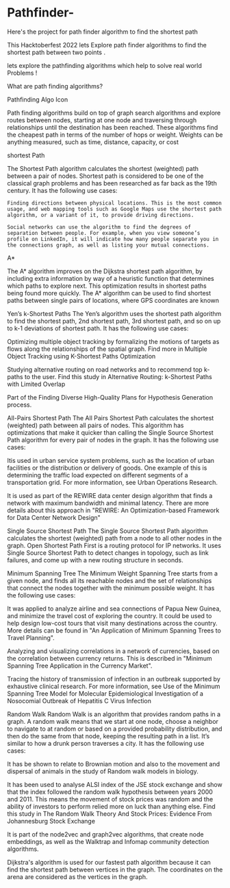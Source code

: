 # Pathfinder-
Here's the project for path finder algorithm to find the shortest path 
 
 This Hacktoberfest 2022 lets Explore path finder algorithms to find the shortest path between two points .
 
 lets explore the pathfinding algorithms which help to solve real world Problems !
 
 What are path finding algorithms?

Pathfinding Algo Icon

Path finding algorithms build on top of graph search algorithms and explore routes between nodes, starting at one node and traversing through relationships until the destination has been reached. These algorithms find the cheapest path in terms of the number of hops or weight. Weights can be anything measured, such as time, distance, capacity, or cost

shortest Path

The Shortest Path algorithm calculates the shortest (weighted) path between a pair of nodes. Shortest path is considered to be one of the classical graph problems and has been researched as far back as the 19th century. It has the following use cases:

    Finding directions between physical locations. This is the most common usage, and web mapping tools such as Google Maps use the shortest path algorithm, or a variant of it, to provide driving directions.

    Social networks can use the algorithm to find the degrees of separation between people. For example, when you view someone’s profile on LinkedIn, it will indicate how many people separate you in the connections graph, as well as listing your mutual connections.

A*

The A* algorithm improves on the Dijkstra shortest path algorithm, by including extra information by way of a heuristic function that determines which paths to explore next. This optimization results in shortest paths being found more quickly. The A* algorithm can be used to find shortest paths between single pairs of locations, where GPS coordinates are known

Yen’s k-Shortest Paths
The Yen’s algorithm uses the shortest path algorithm to find the shortest path, 2nd shortest path, 3rd shortest path, and so on up to k-1 deviations of shortest path. It has the following use cases:

Optimizing multiple object tracking by formalizing the motions of targets as flows along the relationships of the spatial graph. Find more in Multiple Object Tracking using K-Shortest Paths Optimization

Studying alternative routing on road networks and to recommend top k-paths to the user. Find this study in Alternative Routing: k-Shortest Paths with Limited Overlap

Part of the Finding Diverse High-Quality Plans for Hypothesis Generation process.

All-Pairs Shortest Path
The All Pairs Shortest Path calculates the shortest (weighted) path between all pairs of nodes. This algorithm has optimizations that make it quicker than calling the Single Source Shortest Path algorithm for every pair of nodes in the graph. It has the following use cases:

Itis used in urban service system problems, such as the location of urban facilities or the distribution or delivery of goods. One example of this is determining the traffic load expected on different segments of a transportation grid. For more information, see Urban Operations Research.

It is used as part of the REWIRE data center design algorithm that finds a network with maximum bandwidth and minimal latency. There are more details about this approach in "REWIRE: An Optimization-based Framework for Data Center Network Design"

Single Source Shortest Path
The Single Source Shortest Path algorithm calculates the shortest (weighted) path from a node to all other nodes in the graph. Open Shortest Path First is a routing protocol for IP networks. It uses Single Source Shortest Path to detect changes in topology, such as link failures, and come up with a new routing structure in seconds.

Minimum Spanning Tree
The Minimum Weight Spanning Tree starts from a given node, and finds all its reachable nodes and the set of relationships that connect the nodes together with the minimum possible weight. It has the following use cases:

It was applied to analyze airline and sea connections of Papua New Guinea, and minimize the travel cost of exploring the country. It could be used to help design low-cost tours that visit many destinations across the country. More details can be found in "An Application of Minimum Spanning Trees to Travel Planning".

Analyzing and visualizing correlations in a network of currencies, based on the correlation between currency returns. This is described in "Minimum Spanning Tree Application in the Currency Market".

Tracing the history of transmission of infection in an outbreak supported by exhaustive clinical research. For more information, see Use of the Minimum Spanning Tree Model for Molecular Epidemiological Investigation of a Nosocomial Outbreak of Hepatitis C Virus Infection

Random Walk
Random Walk is an algorithm that provides random paths in a graph. A random walk means that we start at one node, choose a neighbor to navigate to at random or based on a provided probability distribution, and then do the same from that node, keeping the resulting path in a list. It’s similar to how a drunk person traverses a city. It has the following use cases:

It has be shown to relate to Brownian motion and also to the movement and dispersal of animals in the study of Random walk models in biology.

It has been used to analyse ALSI index of the JSE stock exchange and show that the index followed the random walk hypothesis between years 2000 and 2011. This means the movement of stock prices was random and the ability of investors to perform relied more on luck than anything else. Find this study in The Random Walk Theory And Stock Prices: Evidence From Johannesburg Stock Exchange

It is part of the node2vec and graph2vec algorithms, that create node embeddings, as well as the Walktrap and Infomap community detection algorithms.

Dijkstra's algorithm is used for our fastest path algorithm because it can find the shortest path between vertices in the graph. The coordinates on the arena are considered as the vertices in the graph.
